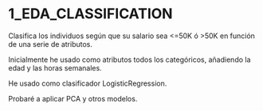 # 1_EDA_CLASSIFICATION

Clasifica los individuos según que su salario sea <=50K ó >50K en función de una serie de atributos.

Inicialmente he usado como atributos todos los categóricos, añadiendo la edad y las horas semanales.

He usado como clasificador LogisticRegression.

Probaré a aplicar PCA y otros modelos.
